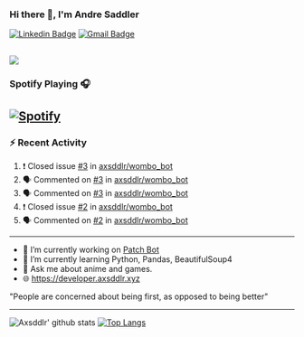 ### Hi there 👋, I'm Andre Saddler
[![Linkedin Badge](https://img.shields.io/badge/-andrexsaddler-blue?style=flat-square&logo=Linkedin&logoColor=white&link=https://www.linkedin.com/in/andrexsaddler/)](https://www.linkedin.com/in/andrexsaddler/)
[![Gmail Badge](https://img.shields.io/badge/-contact@rehkloos.com-c14438?style=flat-square&logo=Gmail&logoColor=white&link=mailto:contact@rehkloos.com)](mailto:contact@rehkloos.com)

![](https://komarev.com/ghpvc/?username=axsddlr&color=dc143c)
---
### Spotify Playing 🎧

[![Spotify](https://novatorem.rehkloos.vercel.app/api/spotify)](https://open.spotify.com/user/Rehkloos)
---

### :zap: Recent Activity

<!--START_SECTION:activity-->
1. ❗️ Closed issue [#3](https://github.com/axsddlr/wombo_bot/issues/3) in [axsddlr/wombo_bot](https://github.com/axsddlr/wombo_bot)
2. 🗣 Commented on [#3](https://github.com/axsddlr/wombo_bot/issues/3) in [axsddlr/wombo_bot](https://github.com/axsddlr/wombo_bot)
3. 🗣 Commented on [#3](https://github.com/axsddlr/wombo_bot/issues/3) in [axsddlr/wombo_bot](https://github.com/axsddlr/wombo_bot)
4. ❗️ Closed issue [#2](https://github.com/axsddlr/wombo_bot/issues/2) in [axsddlr/wombo_bot](https://github.com/axsddlr/wombo_bot)
5. 🗣 Commented on [#2](https://github.com/axsddlr/wombo_bot/issues/2) in [axsddlr/wombo_bot](https://github.com/axsddlr/wombo_bot)
<!--END_SECTION:activity-->

---

- 🔭 I’m currently working on [Patch Bot](https://github.com/axsddlr/patch_bot)
- 🌱 I’m currently learning Python, Pandas, BeautifulSoup4
- 💬 Ask me about anime and games.
- 🌐 https://developer.axsddlr.xyz

"People are concerned about being first, as opposed to being better"

---
![Axsddlr' github stats](https://github-readme-stats.vercel.app/api?username=axsddlr&count_private=true)
[![Top Langs](https://github-readme-stats.vercel.app/api/top-langs/?username=axsddlr&layout=compact)](https://github.com/anuraghazra/github-readme-stats)
